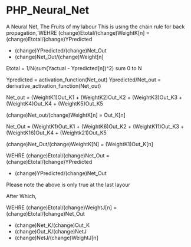 # PHP_Neural_Net
A Neural Net, The Fruits of my labour
This is using the chain rule for back propagation,
WEHRE (change)Etotal/(change)WeightK[n] = (change)Etotal/(change)YPredicted
* (change)YPredicted/(change)Net_Out
* (change)Net_Out/(change)Weight[n]

Etotal = 1/N(sum(Yactual - Ypredicted[n])^2)
sum 0 to N

Ypredicted = activation_function(Net_out)
Ypredicted/Net_out = derivative_activation_function(Net_out)

Net_out = (WeightK1)Out_K1 + (WeightK2)Out_K2 + (WeightK3)Out_K3 + (WeightK4)Out_K4 + (WeightK5)Out_K5

(change)Net_out/(change)WeightK[n] = Out_K[n]

Net_Out = (WeightK1)Out_K1 + (WeightK6)Out_K2 + (WeightK11)Out_K3 + (WeightK16)Out_K4 + (Weightk21)Out_K5

(change)Net_Out/(change)WeightK[N] = (WeightK1)Out_K[n]

WEHRE (change)Etotal/(change)Net_Out = (change)Etotal/(change)YPredicted
* (change)YPredicted/(change)Net_Out

Please note the above is only true at the last layour

After Which, 

WEHRE (change)Etotal/(change)WeightJ[n] = (change)Etotal/(change)Net_Out
* (change)Net_K/(change)Out_K
* (change)Out_K/(change)NetJ
* (change)NetJ/(change)WeightJ[n]
